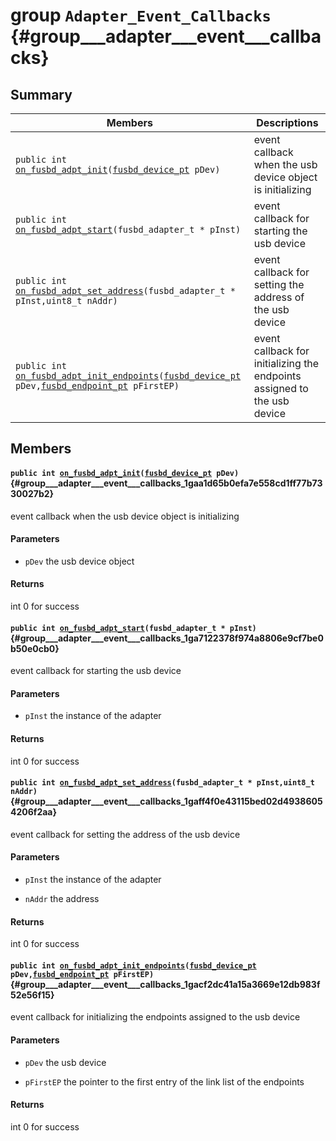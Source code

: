 # group `Adapter_Event_Callbacks` {#group___adapter___event___callbacks}

## Summary

 Members                        | Descriptions                                
--------------------------------|---------------------------------------------
`public int `[`on_fusbd_adpt_init`](#group___adapter___event___callbacks_1gaa1d65b0efa7e558cd1ff77b7330027b2)`(`[`fusbd_device_pt`](../api/api-undefined.md#group___felis_u_s_b_1gacace61d29ac4d7323c873f2f75f16124)` pDev)`            | event callback when the usb device object is initializing
`public int `[`on_fusbd_adpt_start`](#group___adapter___event___callbacks_1ga7122378f974a8806e9cf7be0b50e0cb0)`(fusbd_adapter_t * pInst)`            | event callback for starting the usb device
`public int `[`on_fusbd_adpt_set_address`](#group___adapter___event___callbacks_1gaff4f0e43115bed02d49386054206f2aa)`(fusbd_adapter_t * pInst,uint8_t nAddr)`            | event callback for setting the address of the usb device
`public int `[`on_fusbd_adpt_init_endpoints`](#group___adapter___event___callbacks_1gacf2dc41a15a3669e12db983f52e56f15)`(`[`fusbd_device_pt`](../api/api-undefined.md#group___felis_u_s_b_1gacace61d29ac4d7323c873f2f75f16124)` pDev,`[`fusbd_endpoint_pt`](../api/api-undefined.md#group___felis_u_s_b_1ga62fd52a332bd22098b0a6e183bb3274c)` pFirstEP)`            | event callback for initializing the endpoints assigned to the usb device

## Members

#### `public int `[`on_fusbd_adpt_init`](#group___adapter___event___callbacks_1gaa1d65b0efa7e558cd1ff77b7330027b2)`(`[`fusbd_device_pt`](../api/api-undefined.md#group___felis_u_s_b_1gacace61d29ac4d7323c873f2f75f16124)` pDev)` {#group___adapter___event___callbacks_1gaa1d65b0efa7e558cd1ff77b7330027b2}

event callback when the usb device object is initializing

#### Parameters
* `pDev` the usb device object 

#### Returns
int 0 for success

#### `public int `[`on_fusbd_adpt_start`](#group___adapter___event___callbacks_1ga7122378f974a8806e9cf7be0b50e0cb0)`(fusbd_adapter_t * pInst)` {#group___adapter___event___callbacks_1ga7122378f974a8806e9cf7be0b50e0cb0}

event callback for starting the usb device

#### Parameters
* `pInst` the instance of the adapter 

#### Returns
int 0 for success

#### `public int `[`on_fusbd_adpt_set_address`](#group___adapter___event___callbacks_1gaff4f0e43115bed02d49386054206f2aa)`(fusbd_adapter_t * pInst,uint8_t nAddr)` {#group___adapter___event___callbacks_1gaff4f0e43115bed02d49386054206f2aa}

event callback for setting the address of the usb device

#### Parameters
* `pInst` the instance of the adapter 

* `nAddr` the address 

#### Returns
int 0 for success

#### `public int `[`on_fusbd_adpt_init_endpoints`](#group___adapter___event___callbacks_1gacf2dc41a15a3669e12db983f52e56f15)`(`[`fusbd_device_pt`](../api/api-undefined.md#group___felis_u_s_b_1gacace61d29ac4d7323c873f2f75f16124)` pDev,`[`fusbd_endpoint_pt`](../api/api-undefined.md#group___felis_u_s_b_1ga62fd52a332bd22098b0a6e183bb3274c)` pFirstEP)` {#group___adapter___event___callbacks_1gacf2dc41a15a3669e12db983f52e56f15}

event callback for initializing the endpoints assigned to the usb device

#### Parameters
* `pDev` the usb device 

* `pFirstEP` the pointer to the first entry of the link list of the endpoints 

#### Returns
int 0 for success

